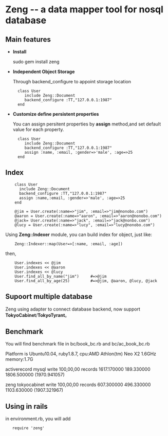 Zeng -- a data mapper tool for nosql database
==============================================

Main features
-------------

- **Install**

  sudo gem install zeng

- **Independent Object Storage**

  Through backend_configure to appoint storage location

        class User
           include Zeng::Document
           backend_configure :TT,"127.0.0.1:1987"
        end

- **Customize define persistent properties**

  You can assign persitent properties by **assign** method,and set default value for each property.

        class User
           include Zeng::Document
           backend_configure :TT,"127.0.0.1:1987"
           assign :name, :email, :gender=>'male', :age=>25
        end


Index
-----

        class User
          include Zeng::Document
          backend_configure :TT,"127.0.0.1:1987"
          assign :name,:email, :gender=>'male', :age=>25
        end

        @jim = User.create(:name=>"jim", :email=>"jim@nonobo.com")
        @aaron = User.create(:name=>"aaron", :email=>"aaron@nonobo.com")
        @jack= User.create(:name=>"jack", :email=>"jack@nonbo.com")
        @lucy = User.create(:name=>"lucy", :email=>"lucy@nonobo.com")

Using **Zeng::Indexer** module, you can build index for object, just like:

        Zeng::Indexer::map(User=>[:name, :email, :age])

then,


        User.indexes << @jim
        User.indexes << @aaron
        User.indexes << @lucy
        User.find_all_by_name("jim")     #=>@jim
        User.find_all_by_age(25)         #=>@jim, @aaron, @lucy, @jack

Supoort multiple database
------------------------
Zeng using adapter to connect database backend, now support **TokyoCabinet**/**TokyoTyrant**。

Benchmark
---------
You will find benchmark file in bc/book_bc.rb and bc/ac_book_bc.rb

Platform is Ubuntu10.04, ruby1.8.7, cpu:AMD Athlon(tm) Neo X2 1.6GHz memory:1.7G

  activerecord mysql write 100,00,00 records
  1617.170000 189.330000 1806.500000 (1970.941057)

  zeng tokyocabinet write 100,00,00 records
  607.300000 496.330000 1103.630000 (1907.321967)



Using in rails
--------------
  in environment.rb, you will add

       require 'zeng'
